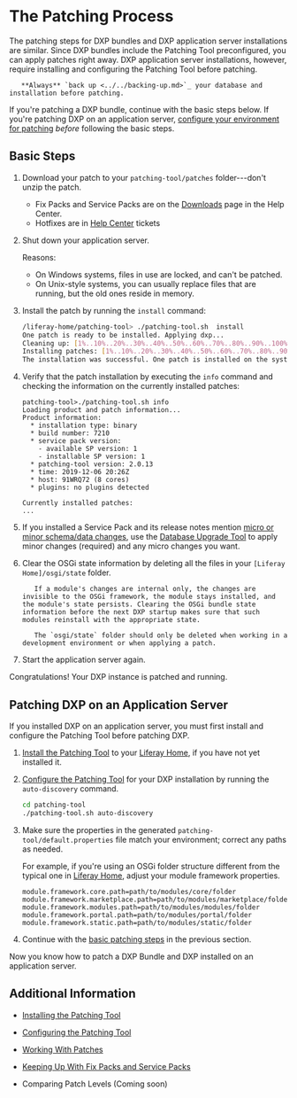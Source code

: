 # The Patching Process

The patching steps for DXP bundles and DXP application server installations are similar. Since DXP bundles include the Patching Tool preconfigured, you can apply patches right away. DXP application server installations, however, require installing and configuring the Patching Tool before patching.

```warning::
   **Always** `back up <../../backing-up.md>`_ your database and installation before patching.
```
   
If you're patching a DXP bundle, continue with the basic steps below. If you're patching DXP on an application server, [configure your environment for patching](#configuring-a-dxp-application-server-for-patching) _before_ following the basic steps.

## Basic Steps

1.  Download your patch to your `patching-tool/patches` folder---don't unzip the patch.

    * Fix Packs and Service Packs are on the [Downloads](https://customer.liferay.com/downloads) page in the Help Center.
    * Hotfixes are in [Help Center](https://help.liferay.com/hc) tickets

1.  Shut down your application server.

    Reasons:

    * On Windows systems, files in use are locked, and can't be patched.
    * On Unix-style systems, you can usually replace files that are running, but the old ones reside in memory.

1.  Install the patch by running the `install` command:

    ```bash
    /liferay-home/patching-tool> ./patching-tool.sh  install
    One patch is ready to be installed. Applying dxp...
    Cleaning up: [1%..10%..20%..30%..40%..50%..60%..70%..80%..90%..100%]
    Installing patches: [1%..10%..20%..30%..40%..50%..60%..70%..80%..90%...100%]
    The installation was successful. One patch is installed on the system.
    ```

1.  Verify that the patch installation by executing the `info` command and checking the information on the currently installed patches:

    ```
    patching-tool>./patching-tool.sh info
    Loading product and patch information...
    Product information:
      * installation type: binary
      * build number: 7210
      * service pack version:
        - available SP version: 1
        - installable SP version: 1
      * patching-tool version: 2.0.13
      * time: 2019-12-06 20:26Z
      * host: 91WRQ72 (8 cores)
      * plugins: no plugins detected
    
    Currently installed patches:
    ...
    ```

1.  If you installed a Service Pack and its release notes mention [micro or minor schema/data changes](https://help.liferay.com/hc/en-us/articles/360030959231-Meaningful-Schema-Versioning), use the [Database Upgrade Tool](../upgrading-liferay-dxp/upgrade-basics/using-the-database-upgrade-tool.md) to apply minor changes (required) and any micro changes you want.

1.  Clear the OSGi state information by deleting all the files in your `[Liferay Home]/osgi/state` folder.

    ```note::
       If a module's changes are internal only, the changes are invisible to the OSGi framework, the module stays installed, and the module's state persists. Clearing the OSGi bundle state information before the next DXP startup makes sure that such modules reinstall with the appropriate state.
    ```

    ```warning::
       The `osgi/state` folder should only be deleted when working in a development environment or when applying a patch.
    ```

1.  Start the application server again.

Congratulations! Your DXP instance is patched and running.

## Patching DXP on an Application Server 

If you installed DXP on an application server, you must first install and configure the Patching Tool before patching DXP.

1.  [Install the Patching Tool](./installing-the-patching-tool.md) to your [Liferay Home](../../reference/liferay-home.md), if you have not yet installed it.

1.  [Configure the Patching Tool](./configuring-the-patching-tool.md) for your DXP installation by running the `auto-discovery` command.

    ```bash
    cd patching-tool 
    ./patching-tool.sh auto-discovery 
    ```

1. Make sure the properties in the generated `patching-tool/default.properties` file match your environment; correct any paths as needed.

    For example, if you're using an OSGi folder structure different from the typical one in [Liferay Home](../../reference/liferay-home.md), adjust your module framework properties.

    ```properties
    module.framework.core.path=path/to/modules/core/folder
    module.framework.marketplace.path=path/to/modules/marketplace/folder
    module.framework.modules.path=path/to/modules/modules/folder
    module.framework.portal.path=path/to/modules/portal/folder
    module.framework.static.path=path/to/modules/static/folder
    ``` 

1. Continue with the [basic patching steps](#common-patching-steps) in the previous section.

Now you know how to patch a DXP Bundle and DXP installed on an application server.

## Additional Information 

* [Installing the Patching Tool](./installing-the-patching-tool.md)

* [Configuring the Patching Tool](./configuring-the-patching-tool.md)

* [Working With Patches](./working-with-patches.md)

* [Keeping Up With Fix Packs and Service Packs](./keeping-up-with-fix-packs.md)

* Comparing Patch Levels (Coming soon)